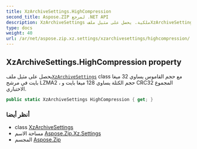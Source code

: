 ```yaml
---
title: XzArchiveSettings.HighCompression
second_title: Aspose.ZIP لمرجع .NET API
description: XzArchiveSettings ملكية. يحصل على مثيل ملفXzArchiveSettings class مع حجم القاموس يساوي 32 ميغا بايت في مرشح LZMA2  حجم الكتلة يساوي 128 ميغا بايت و CRC32 المجموع الاختباري.
type: docs
weight: 40
url: /ar/net/aspose.zip.xz.settings/xzarchivesettings/highcompression/
---
```

## XzArchiveSettings.HighCompression property

يحصل على مثيل ملف[`XzArchiveSettings`](../) class مع حجم القاموس يساوي 32 ميغا بايت في مرشح LZMA2 ، حجم الكتلة يساوي 128 ميغا بايت و CRC32 المجموع الاختباري.

```csharp
public static XzArchiveSettings HighCompression { get; }
```

### أنظر أيضا

* class [XzArchiveSettings](../)
* مساحة الاسم [Aspose.Zip.Xz.Settings](../../xzarchivesettings/)
* المجسم [Aspose.Zip](../../../)


